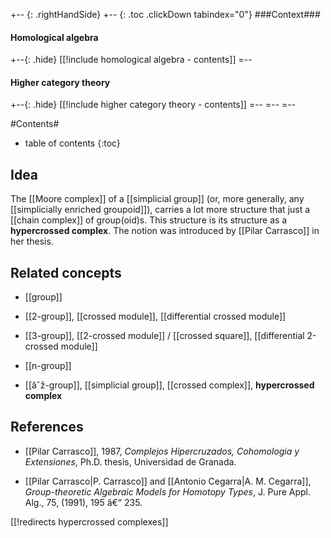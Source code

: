 
+-- {: .rightHandSide}
+-- {: .toc .clickDown tabindex="0"}
###Context###
#### Homological algebra
+--{: .hide}
[[!include homological algebra - contents]]
=--
#### Higher category theory
+--{: .hide}
[[!include higher category theory - contents]]
=--
=--
=--

#Contents#
* table of contents
{:toc}

## Idea 

 The [[Moore complex]] of a [[simplicial group]] (or, more generally, any [[simplicially enriched groupoid]]), carries a lot more structure that just a [[chain complex]] of group(oid)s. This structure is its structure as a **hypercrossed complex**.  The notion was introduced by [[Pilar Carrasco]] in her thesis.

## Related concepts

* [[group]]

* [[2-group]], [[crossed module]], [[differential crossed module]]

* [[3-group]], [[2-crossed module]] / [[crossed square]], [[differential 2-crossed module]]

* [[n-group]]

* [[âˆž-group]], [[simplicial group]], [[crossed complex]], **hypercrossed complex**


## References

* [[Pilar Carrasco]], 1987, _Complejos Hipercruzados, Cohomologia y Extensiones_, Ph.D. thesis, Universidad de Granada. 

* [[Pilar Carrasco|P. Carrasco]] and [[Antonio Cegarra|A. M. Cegarra]], _Group-theoretic Algebraic Models for Homotopy Types_, J. Pure Appl. Alg., 75, (1991), 195 â€“ 235.

[[!redirects hypercrossed complexes]]
